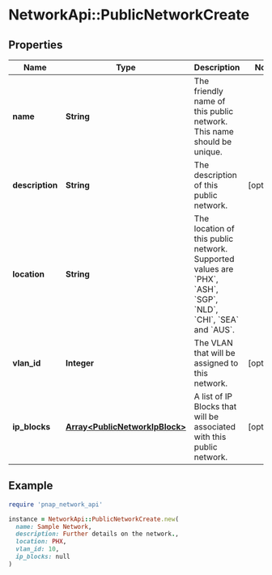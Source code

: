# NetworkApi::PublicNetworkCreate

## Properties

| Name | Type | Description | Notes |
| ---- | ---- | ----------- | ----- |
| **name** | **String** | The friendly name of this public network. This name should be unique. |  |
| **description** | **String** | The description of this public network. | [optional] |
| **location** | **String** | The location of this public network. Supported values are &#x60;PHX&#x60;, &#x60;ASH&#x60;, &#x60;SGP&#x60;, &#x60;NLD&#x60;, &#x60;CHI&#x60;, &#x60;SEA&#x60; and &#x60;AUS&#x60;. |  |
| **vlan_id** | **Integer** | The VLAN that will be assigned to this network. | [optional] |
| **ip_blocks** | [**Array&lt;PublicNetworkIpBlock&gt;**](PublicNetworkIpBlock.md) | A list of IP Blocks that will be associated with this public network. | [optional] |

## Example

```ruby
require 'pnap_network_api'

instance = NetworkApi::PublicNetworkCreate.new(
  name: Sample Network,
  description: Further details on the network.,
  location: PHX,
  vlan_id: 10,
  ip_blocks: null
)
```

